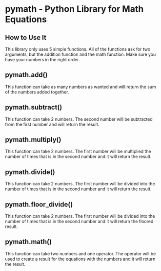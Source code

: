 # pymath - Python Library for Math Equations

## How to Use It
This library only uses 5 simple functions. All of the functions ask for two arguments, but the addition function and the math function. Make sure you have your numbers in the right order.

## pymath.add()
This function can take as many numbers as wanted and will return the sum of the numbers added together.

## pymath.subtract()
This function can take 2 numbers. The second number will be subtracted from the first number and will return the result.

## pymath.multiply()
This function can take 2 numbers. The first number will be multiplied the number of times that is in the second number and it will return the result.

## pymath.divide()
This function can take 2 numbers. The first number will be divided into the number of times that is in the second number and it will return the result.

## pymath.floor_divide()
This function can take 2 numbers. The first number will be divided into the number of times that is in the second number and it will return the floored result.

## pymath.math()
This function can take two numbers and one operator. The operator will be used to create a result for the equations with the numbers and it will return the result.
